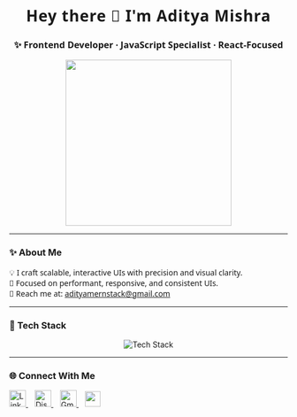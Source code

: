 <!-- README.md START -->
<h1 align="center" style="font-family: 'Segoe UI', sans-serif; font-weight: bold; letter-spacing: 1px;">Hey there 👋 I'm Aditya Mishra</h1>
<h3 align="center" style="font-family: 'Segoe UI', sans-serif;">✨ Frontend Developer · JavaScript Specialist · React-Focused</h3>
<p align="center">
  <img src="https://media.giphy.com/media/qgQUggAC3Pfv687qPC/giphy.gif" width="300" />
</p>

---

### ✨ About Me

<span style="font-weight: normal; font-family: 'Segoe UI', sans-serif;">
💡 I craft scalable, interactive UIs with precision and visual clarity.<br>
🎨 Focused on performant, responsive, and consistent UIs.<br>
📩 Reach me at: <a href="mailto:adityamernstack@gmail.com">adityamernstack@gmail.com</a>
</span>

---

### 🧠 Tech Stack

<p align="center">
  <img src="https://skillicons.dev/icons?i=html,css,tailwind,bootstrap,js,ts,react,vscode,git,github,netlify,vercel,leetcode,idea,figma&perline=4" alt="Tech Stack" />
</p>

---

### 🌐 Connect With Me

<p align="left">
  <a href="https://linkedin.com/in/adityamishra" target="_blank">
    <img src="https://cdn.jsdelivr.net/gh/devicons/devicon/icons/linkedin/linkedin-original.svg" width="30" alt="LinkedIn" />
  </a>
  &nbsp;&nbsp;
  <a href="https://discord.com/users/1387066067670798348" target="_blank">
    <img src="https://cdn.simpleicons.org/discord/5865F2" width="30" alt="Discord" />
  </a>
  &nbsp;&nbsp;
  <a href="mailto:adityamernstack@gmail.com" target="_blank">
    <img src="https://cdn.simpleicons.org/gmail/D14836" width="30" alt="Gmail" />
  </a>
  &nbsp;&nbsp;
  <a href="https://twitter.com/adityamern" target="_blank">
    <img src="https://img.shields.io/badge/Twitter-1DA1F2?style=for-the-badge&logo=twitter&logoColor=white" height="28" />
  </a>
</p>

<!-- README.md END -->
